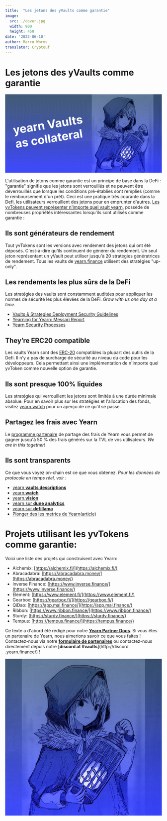 ```yaml
---
title:  "Les jetons des yVaults comme garantie"
image:
  src: ./cover.jpg
  width: 900
  height: 450
date: '2022-06-10'
author: Marco Worms
translator: Cryptouf
---
```


# Les jetons des yVaults comme garantie

![](./cover.jpg?w=900&h=450)

L'utilisation de jetons comme garantie est un principe de base dans la DeFi : "garantie" signifie que les jetons sont verrouillés et ne peuvent être déverrouillés que lorsque les conditions pré-établies sont remplies (comme le remboursement d'un prêt). Ceci est une pratique très courante dans la Defi, les utilisateurs verrouillent des jetons pour en emprunter d'autres. [Les yvTokens peuvent représenter n'importe quel vault yearn](https://docs.yearn.finance/getting-started/products/yvaults/vault-tokens), possède de nombreuses propriétés intéressantes lorsqu'ils sont utilisés comme garantie :

## Ils sont générateurs de rendement

Tout yvTokens sont les versions avec rendement des jetons qui ont été déposés. C'est-à-dire qu'ils continuent de générer du rendement. Un seul jeton représentant un yVault peut utiliser jusqu'à 20 stratégies génératrices de rendement. Tous les vaults de [yearn.finance](https://yearn.finance/#/vaults) utilisent des stratégies "up-only".

## Les rendements les plus sûrs de la DeFi

Les stratégies des vaults sont constamment auditées pour appliquer les normes de sécurité les plus élevées de la DeFi. _Grow with us one day at a time._

-   [Vaults & Strategies Deployment Security Guidelines](https://docs.yearn.finance/developers/v2/DEPLOYMENT)
-   [Yearning for Yearn: Messari Report](https://messari.io/article/yearning-for-yearn)
-   [Yearn Security Processes](https://github.com/yearn/yearn-security/blob/master/SECURITY.md)

## They’re ERC20 compatible

Les vaults Yearn sont des [ERC-20](https://ethereum.org/en/developers/docs/standards/tokens/erc-20/) compatibles la plupart des outils de la Defi. Il n'y a pas de surcharge de sécurité au niveau du code pour les développeurs. Cela permettant ainsi une implémentation de n'importe quel yvToken comme nouvelle option de garantie.

## Ils sont presque 100% liquides

Les stratégies qui verrouillent les jetons sont limités à une durée minimale absolue. Pour en savoir plus sur les stratégies et l'allocation des fonds, visitez [yearn.watch](https://yearn.watch/) pour un aperçu de ce qu'il se passe.

## Partagez les frais avec Yearn

Le [programme partenaire](https://docs.yearn.finance/partners/introduction) de partage des frais de Yearn  vous permet de gagner jusqu'à 50 % des frais générés sur la TVL de vos utilisateurs. _We are in this together!_

## Ils sont transparents

Ce que vous voyez on-chain est ce que vous obtenez. _Pour les données de protocole en temps réel, voir :_

-   [yearn  **vaults descriptions**](https://vaults.yearn.finance/)
-   [yearn.**watch**](https://yearn.watch/)
-   [yearn.**vision**](https://yearn.vision/)
-   [yearn sur  **dune analytics**](https://dune.com/projects/yearn)
-   [yearn sur  **defillama**](https://defillama.com/yields/token/YFI)
-   [Plonger des les metrics de Yearn(article)](https://medium.com/iearn/diving-into-yearn-metrics-8c3fb0520927)

# Projets utilisant les yvTokens comme garantie:

Voici une liste des projets qui construisent avec Yearn:

-   Alchemix:  [https://alchemix.fi/](https://alchemix.fi/)
-   Abracadabra:  [https://abracadabra.money/](https://abracadabra.money/)
-   Inverse Finance:  [https://www.inverse.finance/](https://www.inverse.finance/)
-   Element:  [https://www.element.fi/](https://www.element.fi/)
-   Gearbox:  [https://gearbox.fi/](https://gearbox.fi/)
-   QiDao:  [https://app.mai.finance/](https://app.mai.finance/)
-   Ribbon:  [https://www.ribbon.finance/](https://www.ribbon.finance/)
-   Sturdy:  [https://sturdy.finance/](https://sturdy.finance/)
-   Tempus:  [https://tempus.finance/](https://tempus.finance/)

Ce texte a d'abord été rédigé pour notre [**Yearn Partner Docs**](https://docs.yearn.finance/partners/introduction). Si vous êtes un partenaire de Yearn, nous aimerions savoir ce que vous faites ! Contactez-nous via notre [**formulaire de partenaires**](https://yearnfinance.typeform.com/to/uP7xOJUN) ou contactez-nous directement depuis notre [**discord at #vaults**](http://discord .yearn.finance/) !


![](./image1.jpg?w=800&h=800)
